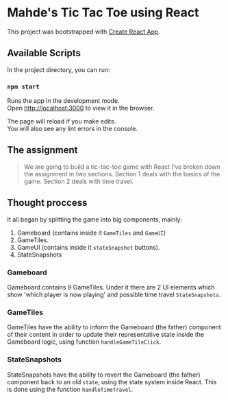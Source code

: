 # Mahde's Tic Tac Toe using React

This project was bootstrapped with [Create React App](https://github.com/facebook/create-react-app).

## Available Scripts

In the project directory, you can run:

### `npm start`

Runs the app in the development mode.\
Open [http://localhost:3000](http://localhost:3000) to view it in the browser.

The page will reload if you make edits.\
You will also see any lint errors in the console.

## The assignment

>We are going to build a tic-tac-toe game with React
>I’ve broken down the assignment in two sections.
>Section 1 deals with the basics of the game.
>Section 2 deals with time travel.

## Thought proccess

It all began by splitting the game into big components, mainly:

1) Gameboard (contains inside it `GameTiles` and `GameUI`)
2) GameTiles.
3) GameUI (contains inside it `stateSnapshot` buttons).
4) StateSnapshots

### Gameboard

Gameboard contains 9 GameTiles.
Under it there are 2 UI elements which show 'which player is now playing' and possible time travel `StateSnapshots`.

### GameTiles

GameTiles have the ability to inform the Gameboard (the father) component of their content in order to update their representative state inside the Gameboard logic, using function `handleGameTileClick`.

### StateSnapshots

StateSnapshots have the ability to revert the Gameboard (the father) component back to an old `state`, using the state system inside React. This is done using the function `handleTimeTravel`.

